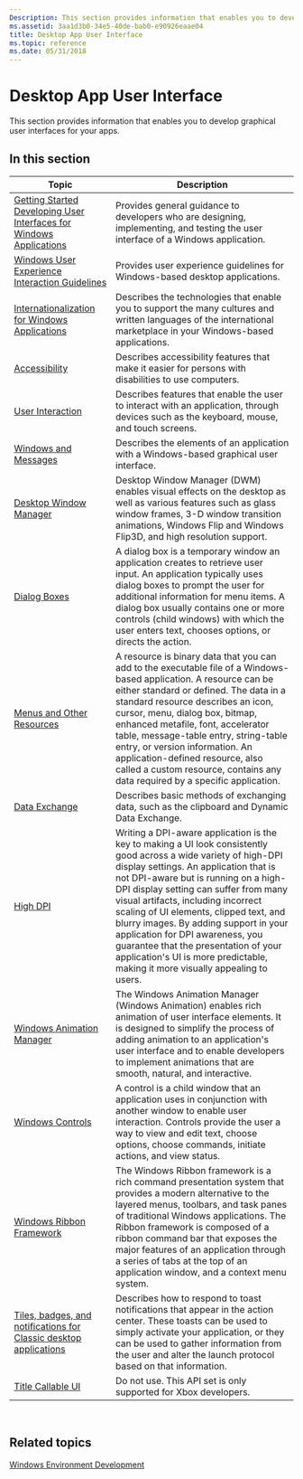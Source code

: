 ```yaml
---
Description: This section provides information that enables you to develop graphical user interfaces for your apps.
ms.assetid: 3aa1d3b0-34e5-40de-bab0-e90926eaae04
title: Desktop App User Interface
ms.topic: reference
ms.date: 05/31/2018
---
```


# Desktop App User Interface

This section provides information that enables you to develop graphical user interfaces for your apps.

## In this section



| Topic                                                                                                                                                                           | Description                                                                                                                                                                                                                                                                                                                                                                                                                                                                                                                                  |
|---------------------------------------------------------------------------------------------------------------------------------------------------------------------------------|----------------------------------------------------------------------------------------------------------------------------------------------------------------------------------------------------------------------------------------------------------------------------------------------------------------------------------------------------------------------------------------------------------------------------------------------------------------------------------------------------------------------------------------------|
| [Getting Started Developing User Interfaces for Windows Applications](./appuistart/getting-started-developing-user-interfaces-portal.md)<br/>                                  | Provides general guidance to developers who are designing, implementing, and testing the user interface of a Windows application.<br/>                                                                                                                                                                                                                                                                                                                                                                                                 |
| [Windows User Experience Interaction Guidelines](uxguide/guidelines.md)<br/>                                                              | Provides user experience guidelines for Windows-based desktop applications.<br/>                                                                                                                                                                                                                                                                                                                                                                                                  |
| [Internationalization for Windows Applications](./intl/international-support.md)<br/>                                                                                          | Describes the technologies that enable you to support the many cultures and written languages of the international marketplace in your Windows-based applications.<br/>                                                                                                                                                                                                                                                                                                                                                                |
| [Accessibility](./accessibility/accessibility.md)<br/>                                                                                                                                   | Describes accessibility features that make it easier for persons with disabilities to use computers.<br/>                                                                                                                                                                                                                                                                                                                                                                                                                              |
| [User Interaction](./user-interaction.md)<br/>                                                                                                                             | Describes features that enable the user to interact with an application, through devices such as the keyboard, mouse, and touch screens.<br/>                                                                                                                                                                                                                                                                                                                                                                                          |
| [Windows and Messages](./winmsg/windowing.md)<br/>                                                                                                                             | Describes the elements of an application with a Windows-based graphical user interface.<br/>                                                                                                                                                                                                                                                                                                                                                                                                                                           |
| [Desktop Window Manager](./dwm/dwm-overview.md)<br/>                                                                                                                           | Desktop Window Manager (DWM) enables visual effects on the desktop as well as various features such as glass window frames, 3-D window transition animations, Windows Flip and Windows Flip3D, and high resolution support.<br/>                                                                                                                                                                                                                                                                                                       |
| [Dialog Boxes](./dlgbox/dialog-boxes.md)<br/>                                                                                                                                  | A dialog box is a temporary window an application creates to retrieve user input. An application typically uses dialog boxes to prompt the user for additional information for menu items. A dialog box usually contains one or more controls (child windows) with which the user enters text, chooses options, or directs the action.<br/>                                                                                                                                                                                            |
| [Menus and Other Resources](./menurc/resources.md)<br/>                                                                                                                        | A resource is binary data that you can add to the executable file of a Windows-based application. A resource can be either standard or defined. The data in a standard resource describes an icon, cursor, menu, dialog box, bitmap, enhanced metafile, font, accelerator table, message-table entry, string-table entry, or version information. An application-defined resource, also called a custom resource, contains any data required by a specific application.<br/>                                                           |
| [Data Exchange](./dataxchg/data-exchange.md)<br/>                                                                                                                              | Describes basic methods of exchanging data, such as the clipboard and Dynamic Data Exchange.<br/>                                                                                                                                                                                                                                                                                                                                                                                                                                      |
| [High DPI](./hidpi/high-dpi-desktop-application-development-on-windows.md)<br/>                                                                                                                                     | Writing a DPI-aware application is the key to making a UI look consistently good across a wide variety of high-DPI display settings. An application that is not DPI-aware but is running on a high-DPI display setting can suffer from many visual artifacts, including incorrect scaling of UI elements, clipped text, and blurry images. By adding support in your application for DPI awareness, you guarantee that the presentation of your application's UI is more predictable, making it more visually appealing to users.<br/> |
| [Windows Animation Manager](./uianimation/-main-portal.md)<br/>                                                                                                                | The Windows Animation Manager (Windows Animation) enables rich animation of user interface elements. It is designed to simplify the process of adding animation to an application's user interface and to enable developers to implement animations that are smooth, natural, and interactive.<br/>                                                                                                                                                                                                                                    |
| [Windows Controls](./controls/window-controls.md)<br/>                                                                                                                       | A control is a child window that an application uses in conjunction with another window to enable user interaction. Controls provide the user a way to view and edit text, choose options, choose commands, initiate actions, and view status.<br/>                                                                                                                                                                                                                                                                                    |
| [Windows Ribbon Framework](./windowsribbon/-uiplat-windowsribbon-entry.md)<br/>                                                                                                | The Windows Ribbon framework is a rich command presentation system that provides a modern alternative to the layered menus, toolbars, and task panes of traditional Windows applications. The Ribbon framework is composed of a ribbon command bar that exposes the major features of an application through a series of tabs at the top of an application window, and a context menu system.<br/>                                                                                                                                     |
| [Tiles, badges, and notifications for Classic desktop applications](/previous-versions/windows/desktop/win32_tile_badge_notif/tiles--badges--and-notifications-for-classic-desktop-applications-portal)<br/> | Describes how to respond to toast notifications that appear in the action center. These toasts can be used to simply activate your application, or they can be used to gather information from the user and alter the launch protocol based on that information.<br/>                                                                                                                                                                                                                                                                  |
| [Title Callable UI](/previous-versions/windows/desktop/tcui/title-callable-ui-portal)<br/>                                                                                                                   | Do not use. This API set is only supported for Xbox developers.<br/>                                                                                                                                                                                                                                                                                                                                                                                                                                                                   |



 

## Related topics

<dl> <dt>

[Windows Environment Development](./user-interface.md)
</dt> </dl>

 

 